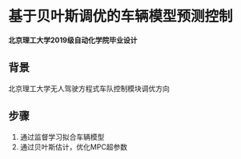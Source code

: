 # 基于贝叶斯调优的车辆模型预测控制
**北京理工大学2019级自动化学院毕业设计**

## 背景
北京理工大学无人驾驶方程式车队控制模块调优方向

## 步骤
1. 通过监督学习拟合车辆模型
2. 通过贝叶斯估计，优化MPC超参数